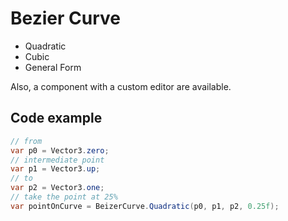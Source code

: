 # Bezier Curve

- Quadratic
- Cubic
- General Form

Also, a component with a custom editor are available.

## Code example

```c#
// from
var p0 = Vector3.zero;
// intermediate point
var p1 = Vector3.up;
// to
var p2 = Vector3.one;
// take the point at 25%
var pointOnCurve = BeizerCurve.Quadratic(p0, p1, p2, 0.25f);
```